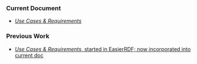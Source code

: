 ### Current Document
* [_Use Cases & Requirements_](rdf-star-ucr.html)

### Previous Work
* [_Use Cases & Requirements_, started in EasierRDF; now incorporated into current doc](RDFStarUCandRequirements.html)

